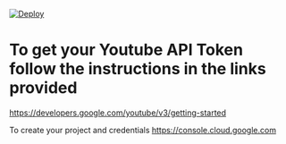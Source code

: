 
[![Deploy](https://www.herokucdn.com/deploy/button.svg)](https://heroku.com/deploy?template=https://github.com/sk1pp3rFTW/CaffeinatedMusic/)

# To get your Youtube API Token follow the instructions in the links provided 
https://developers.google.com/youtube/v3/getting-started


To create your project and credentials 
https://console.cloud.google.com
